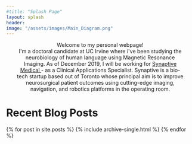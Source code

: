 ```yaml
---
#title: "Splash Page"
layout: splash
header:
image: "/assets/images/Main_Diagram.png"
---
```

<style> .indented { padding-left: 20pt; padding-right: 20pt; } </style>
<div style="text-align:center">
<div class="indented">
<p>
Welcome to my personal webpage! <br> I'm a doctoral candidate at UC Irvine where i've been studying the neurobiology of human language using Magnetic Resonance Imaging. As of December 2019, I will be working for <a href="https://www.synaptivemedical.com/" target="_blank"> Synaptive Medical </a> -  as a Clinical Applications Specialist. Synaptive is a bio-tech startup based out of Toronto whose principal aim is to improve neurosurgical patient outcomes using cutting-edge imaging, navigation, and robotics platforms in the operating room.
</p>
</div>

<div style="text-align:left">
<H1> Recent Blog Posts </H1>

<!-- {% include feature_row id="Blog_intro" type="center" %} -->

{% for post in site.posts %}
    {% include archive-single.html %}
{% endfor %}

</div>
